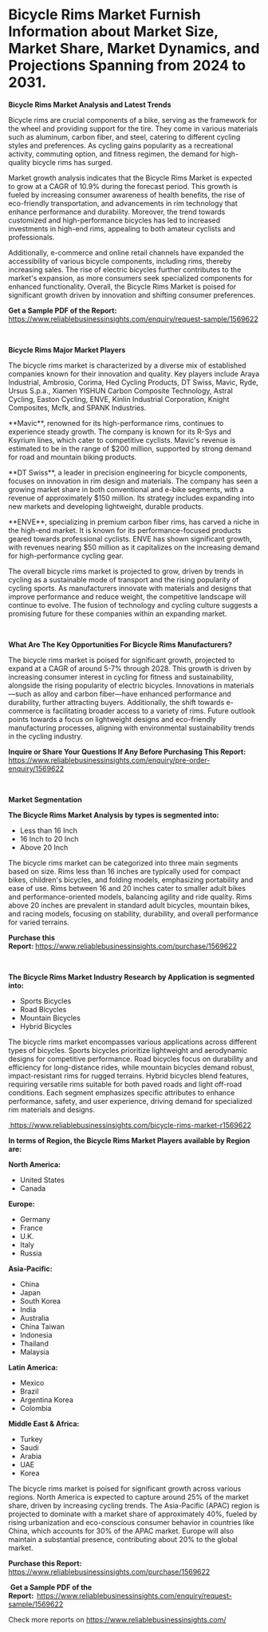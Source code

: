 <p><h1>Bicycle Rims Market Furnish Information about Market Size, Market Share, Market Dynamics, and Projections Spanning from 2024 to 2031.</h1></p><p><strong>Bicycle Rims Market Analysis and Latest Trends</strong></p>
<p><p>Bicycle rims are crucial components of a bike, serving as the framework for the wheel and providing support for the tire. They come in various materials such as aluminum, carbon fiber, and steel, catering to different cycling styles and preferences. As cycling gains popularity as a recreational activity, commuting option, and fitness regimen, the demand for high-quality bicycle rims has surged.</p><p>Market growth analysis indicates that the Bicycle Rims Market is expected to grow at a CAGR of 10.9% during the forecast period. This growth is fueled by increasing consumer awareness of health benefits, the rise of eco-friendly transportation, and advancements in rim technology that enhance performance and durability. Moreover, the trend towards customized and high-performance bicycles has led to increased investments in high-end rims, appealing to both amateur cyclists and professionals.</p><p>Additionally, e-commerce and online retail channels have expanded the accessibility of various bicycle components, including rims, thereby increasing sales. The rise of electric bicycles further contributes to the market's expansion, as more consumers seek specialized components for enhanced functionality. Overall, the Bicycle Rims Market is poised for significant growth driven by innovation and shifting consumer preferences.</p></p>
<p><strong>Get a Sample PDF of the Report:&nbsp;</strong> <a href="https://www.reliablebusinessinsights.com/enquiry/request-sample/1569622?utm_campaign=101&utm_medium=2&utm_source=Github&utm_content=ia&utm_term=29122024&utm_id=bicycle-rims">https://www.reliablebusinessinsights.com/enquiry/request-sample/1569622</a></p>
<p>&nbsp;</p>
<p><strong>Bicycle Rims Major Market Players</strong></p>
<p><p>The bicycle rims market is characterized by a diverse mix of established companies known for their innovation and quality. Key players include Araya Industrial, Ambrosio, Corima, Hed Cycling Products, DT Swiss, Mavic, Ryde, Ursus S.p.a., Xiamen YISHUN Carbon Composite Technology, Astral Cycling, Easton Cycling, ENVE, Kinlin Industrial Corporation, Knight Composites, Mcfk, and SPANK Industries.</p><p>**Mavic**, renowned for its high-performance rims, continues to experience steady growth. The company is known for its R-Sys and Ksyrium lines, which cater to competitive cyclists. Mavic's revenue is estimated to be in the range of $200 million, supported by strong demand for road and mountain biking products.</p><p>**DT Swiss**, a leader in precision engineering for bicycle components, focuses on innovation in rim design and materials. The company has seen a growing market share in both conventional and e-bike segments, with a revenue of approximately $150 million. Its strategy includes expanding into new markets and developing lightweight, durable products.</p><p>**ENVE**, specializing in premium carbon fiber rims, has carved a niche in the high-end market. It is known for its performance-focused products geared towards professional cyclists. ENVE has shown significant growth, with revenues nearing $50 million as it capitalizes on the increasing demand for high-performance cycling gear.</p><p>The overall bicycle rims market is projected to grow, driven by trends in cycling as a sustainable mode of transport and the rising popularity of cycling sports. As manufacturers innovate with materials and designs that improve performance and reduce weight, the competitive landscape will continue to evolve. The fusion of technology and cycling culture suggests a promising future for these companies within an expanding market.</p></p>
<p>&nbsp;</p>
<p><strong>What Are The Key Opportunities For Bicycle Rims Manufacturers?</strong></p>
<p><p>The bicycle rims market is poised for significant growth, projected to expand at a CAGR of around 5-7% through 2028. This growth is driven by increasing consumer interest in cycling for fitness and sustainability, alongside the rising popularity of electric bicycles. Innovations in materials—such as alloy and carbon fiber—have enhanced performance and durability, further attracting buyers. Additionally, the shift towards e-commerce is facilitating broader access to a variety of rims. Future outlook points towards a focus on lightweight designs and eco-friendly manufacturing processes, aligning with environmental sustainability trends in the cycling industry.</p></p>
<p><strong>Inquire or Share Your Questions If Any Before Purchasing This Report:</strong> <a href="https://www.reliablebusinessinsights.com/enquiry/pre-order-enquiry/1569622?utm_campaign=101&utm_medium=2&utm_source=Github&utm_content=ia&utm_term=29122024&utm_id=bicycle-rims">https://www.reliablebusinessinsights.com/enquiry/pre-order-enquiry/1569622</a></p>
<p>&nbsp;</p>
<p><strong>Market Segmentation</strong></p>
<p><strong>The Bicycle Rims Market Analysis by types is segmented into:</strong></p>
<p><ul><li>Less than 16 Inch</li><li>16 Inch to 20 Inch</li><li>Above 20 Inch</li></ul></p>
<p><p>The bicycle rims market can be categorized into three main segments based on size. Rims less than 16 inches are typically used for compact bikes, children's bicycles, and folding models, emphasizing portability and ease of use. Rims between 16 and 20 inches cater to smaller adult bikes and performance-oriented models, balancing agility and ride quality. Rims above 20 inches are prevalent in standard adult bicycles, mountain bikes, and racing models, focusing on stability, durability, and overall performance for varied terrains.</p></p>
<p><strong>Purchase this Report:&nbsp;</strong><a href="https://www.reliablebusinessinsights.com/purchase/1569622?utm_campaign=101&utm_medium=2&utm_source=Github&utm_content=ia&utm_term=29122024&utm_id=bicycle-rims">https://www.reliablebusinessinsights.com/purchase/1569622</a></p>
<p>&nbsp;</p>
<p><strong>The Bicycle Rims Market Industry Research by Application is segmented into:</strong></p>
<p><ul><li>Sports Bicycles</li><li>Road Bicycles</li><li>Mountain Bicycles</li><li>Hybrid Bicycles</li></ul></p>
<p><p>The bicycle rims market encompasses various applications across different types of bicycles. Sports bicycles prioritize lightweight and aerodynamic designs for competitive performance. Road bicycles focus on durability and efficiency for long-distance rides, while mountain bicycles demand robust, impact-resistant rims for rugged terrains. Hybrid bicycles blend features, requiring versatile rims suitable for both paved roads and light off-road conditions. Each segment emphasizes specific attributes to enhance performance, safety, and user experience, driving demand for specialized rim materials and designs.</p></p>
<p><a href="https://www.reliablebusinessinsights.com/bicycle-rims-market-r1569622?utm_campaign=101&utm_medium=2&utm_source=Github&utm_content=ia&utm_term=29122024&utm_id=bicycle-rims">&nbsp;https://www.reliablebusinessinsights.com/bicycle-rims-market-r1569622</a></p>
<p><strong>In terms of Region, the Bicycle Rims Market Players available by Region are:</strong></p>
<p>
    <p> <strong> North America: </strong>
        <ul>
            <li>United States</li>
            <li>Canada</li>
        </ul>
        </p> 
    <p> <strong> Europe: </strong>
        <ul>
            <li>Germany</li>
            <li>France</li>
            <li>U.K.</li>
            <li>Italy</li>
            <li>Russia</li>
        </ul>
        </p> 
    <p> <strong> Asia-Pacific: </strong>
        <ul>
            <li>China</li>
            <li>Japan</li>
            <li>South Korea</li>
            <li>India</li>
            <li>Australia</li>
            <li>China Taiwan</li>
            <li>Indonesia</li>
            <li>Thailand</li>
            <li>Malaysia</li>
        </ul>
        </p> 
    <p> <strong> Latin America: </strong>
        <ul>
            <li>Mexico</li>
            <li>Brazil</li>
            <li>Argentina Korea</li>
            <li>Colombia</li>
        </ul>
        </p> 
    <p> <strong> Middle East & Africa: </strong>
        <ul>
            <li>Turkey</li>
            <li>Saudi</li>
            <li>Arabia</li>
            <li>UAE</li>
            <li>Korea</li>
        </ul>
    </p>
    </p>
<p><p>The bicycle rims market is poised for significant growth across various regions. North America is expected to capture around 25% of the market share, driven by increasing cycling trends. The Asia-Pacific (APAC) region is projected to dominate with a market share of approximately 40%, fueled by rising urbanization and eco-conscious consumer behavior in countries like China, which accounts for 30% of the APAC market. Europe will also maintain a substantial presence, contributing about 20% to the global market.</p></p>
<p><strong>Purchase this Report: </strong><a href="https://www.reliablebusinessinsights.com/purchase/1569622?utm_campaign=101&utm_medium=2&utm_source=Github&utm_content=ia&utm_term=29122024&utm_id=bicycle-rims">https://www.reliablebusinessinsights.com/purchase/1569622</a></p>
<p>&nbsp;<strong>Get a Sample PDF of the Report:&nbsp;&nbsp;</strong><a href="https://www.reliablebusinessinsights.com/enquiry/request-sample/1569622?utm_campaign=101&utm_medium=2&utm_source=Github&utm_content=ia&utm_term=29122024&utm_id=bicycle-rims">https://www.reliablebusinessinsights.com/enquiry/request-sample/1569622</a></p>
<p><strong></strong></p>
<p>Check more reports on <a href="https://www.reliablebusinessinsights.com/?utm_campaign=101&utm_medium=2&utm_source=Github&utm_content=ia&utm_term=29122024&utm_id=bicycle-rims">https://www.reliablebusinessinsights.com/</a></p>